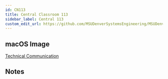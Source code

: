 ```yaml
---
id: CN113
title: Central Classroom 113
sidebar_label: Central 113
custom_edit_url: https://github.com/MSUDenverSystemsEngineering/MSUDenverSystemsEngineering.github.io/edit/source/docs/lab-CN113.md
---
```


## macOS Image
[Technical Communication](image-mac-technicalcommunication.md)

## Notes
